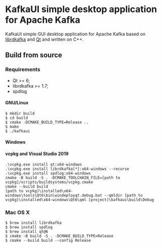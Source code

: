 # KafkaUI simple desktop application for Apache Kafka

KafkaUI simple GUI desktop application for Apache Kafka based on [librdkafka](https://github.com/edenhill/librdkafka) and
[Qt](https://www.qt.io/) and written on C++.

## Build from source

### Requirements

* Qt >= 6;
* librdkafka >= 1.7;
* spdlog

#### GNU/Linux

    $ mkdir build
    $ cd build
    $ cmake -DCMAKE_BUILD_TYPE=Release ..
    $ make
    $ ./kafkaui


#### Windows

#### vcpkg and Visual Studio 2019

    .\vcpkg.exe install qt:x64-windows
    .\vcpkg.exe install librdkafka[*]:x64-windows --recurse
    .\vcpkg.exe install spdlog:x64-windows
    cmake -B build -S . -DCMAKE_TOOLCHAIN_FILE=[path to vcpkg]/scripts/buildsystems/vcpkg.cmake
    cmake --build build
    [path to vcpkg]\installed\x64-windows\tools\Qt6\bin\windeployqt.debug.bat --qmldir [path to vcpkg]\installed\x64-windows\Qt6\qml [project]\kafkaui\build\Debug

### Mac OS X
    
    $ brew install librdkafka
    $ brew install spdlog
    $ brew install qt@6
    $ cmake -B build -S . -DCMAKE_BUILD_TYPE=Release
    $ cmake --build build --config Release

